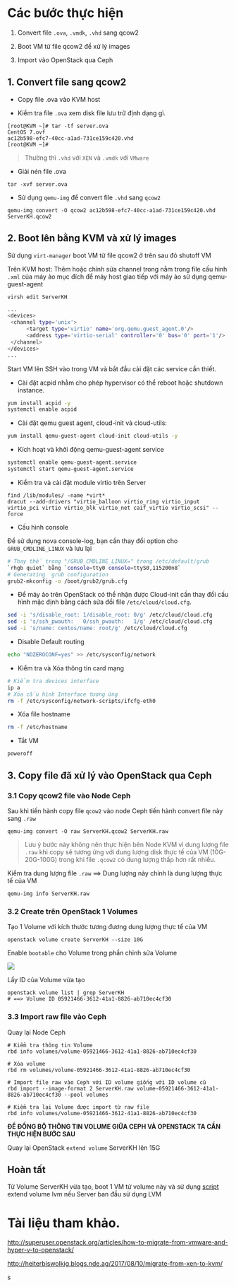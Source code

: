 # Các bước thực hiện 

1. Convert file `.ova`, `.vmdk`, `.vhd` sang qcow2 

2. Boot VM từ file qcow2 để xử lý images 

3. Import vào OpenStack qua Ceph

## 1. Convert file sang qcow2

- Copy file .ova vào KVM host 

- Kiểm tra file `.ova` xem disk file lưu trữ định dạng gì. 
```
[root@KVM ~]# tar -tf server.ova 
CentOS 7.ovf
ac12b598-efc7-40cc-a1ad-731ce159c420.vhd
[root@KVM ~]# 
```
> Thường thì `.vhd` với `XEN` và `.vmdk` với `VMware`

- Giải nén file .ova
```
tar -xvf server.ova
```

- Sử dụng `qemu-img` để convert file `.vhd` sang `qcow2`
```
qemu-img convert -O qcow2 ac12b598-efc7-40cc-a1ad-731ce159c420.vhd ServerKH.qcow2
```

## 2. Boot lên bằng KVM và xử lý images

Sử dụng `virt-manager` boot VM từ file qcow2 ở trên sau đó shutoff VM 

Trên KVM host: Thêm hoặc chỉnh sửa channel trong <devices> nằm trong file cấu hình  `.xml` của máy ảo mục đích để máy host giao tiếp với máy ảo sử dụng qemu-guest-agent 

`virsh edit ServerKH`

``` sh
...
<devices>
 <channel type='unix'>
      <target type='virtio' name='org.qemu.guest_agent.0'/>
      <address type='virtio-serial' controller='0' bus='0' port='1'/>
 </channel>
</devices>
...
```

Start VM lên SSH vào trong VM và bắt đầu cài đặt các service cần thiết. 

- Cài đặt acpid nhằm cho phép hypervisor có thể reboot hoặc shutdown instance.

``` sh 
yum install acpid -y
systemctl enable acpid
```

- Cài đặt qemu guest agent, cloud-init và cloud-utils:

``` sh
yum install qemu-guest-agent cloud-init cloud-utils -y
```

- Kích hoạt và khởi động qemu-guest-agent service

``` sh 
systemctl enable qemu-guest-agent.service
systemctl start qemu-guest-agent.service
```

- Kiểm tra và cài đặt module virtio trên Server 
```
find /lib/modules/ -name *virt*
dracut --add-drivers "virtio_balloon virtio_ring virtio_input virtio_pci virtio virtio_blk virtio_net caif_virtio virtio_scsi" --force
```

- Cấu hình console

Để sử dụng nova console-log, bạn cần thay đổi option cho `GRUB_CMDLINE_LINUX` và lưu lại 

``` sh
# Thay thế trong "/GRUB_CMDLINE_LINUX=" trong /etc/default/grub
`rhgb quiet` bằng `console=tty0 console=ttyS0,115200n8`
# Generating  grub configuration
grub2-mkconfig -o /boot/grub2/grub.cfg
```

- Để máy ảo trên OpenStack có thể nhận được Cloud-init cần thay đổi cấu hình mặc định bằng cách sửa đổi file `/etc/cloud/cloud.cfg`. 

``` sh
sed -i 's/disable_root: 1/disable_root: 0/g' /etc/cloud/cloud.cfg
sed -i 's/ssh_pwauth:   0/ssh_pwauth:   1/g' /etc/cloud/cloud.cfg
sed -i 's/name: centos/name: root/g' /etc/cloud/cloud.cfg
```

- Disable Default routing

``` sh
echo "NOZEROCONF=yes" >> /etc/sysconfig/network
```

- Kiểm tra và Xóa thông tin card mạng
``` sh
# Kiểm tra devices interface 
ip a
# Xóa cấu hình Interface tương ứng
rm -f /etc/sysconfig/network-scripts/ifcfg-eth0
```

- Xóa file hostname

``` sh
rm -f /etc/hostname
```

- Tắt VM 

```
poweroff
```

## 3. Copy file đã xử lý vào OpenStack qua Ceph

### 3.1 Copy qcow2 file vào Node Ceph

Sau khi tiến hành copy file `qcow2` vào node Ceph tiến hành convert file này sang `.raw`

```
qemu-img convert -O raw ServerKH.qcow2 ServerKH.raw
```

> Lưu ý bước này không nên thực hiện bên Node KVM vì dung lượng file `.raw` khi copy sẽ tương ứng với dung lượng disk thực tế của VM (10G-20G-100G) trong khi file `.qcow2` có dung lượng thấp hơn rất nhiều.

Kiểm tra dung lượng file `.raw` ==> Dung lượng này chính là dung lượng thực tế của VM 
```
qemu-img info ServerKH.raw
```

### 3.2 Create trên OpenStack 1 Volumes

Tạo 1 Volume với kích thước tương đương dung lượng thực tế của VM 
```
openstack volume create ServerKH --size 10G
```

Enable `bootable` cho Volume trong phần chỉnh sửa Volume

![](https://i.imgur.com/WTNBXZk.png)

Lấy ID của Volume vừa tạo 
```
openstack volume list | grep ServerKH
# ==> Volume ID 05921466-3612-41a1-8826-ab710ec4cf30
```

### 3.3 Import raw file vào Ceph
Quay lại Node Ceph

```
# Kiểm tra thông tin Volume 
rbd info volumes/volume-05921466-3612-41a1-8826-ab710ec4cf30 

# Xóa volume 
rbd rm volumes/volume-05921466-3612-41a1-8826-ab710ec4cf30

# Import file raw vào Ceph với ID volume giống với ID volume cũ 
rbd import --image-format 2 ServerKH.raw volume-05921466-3612-41a1-8826-ab710ec4cf30 --pool volumes

# Kiểm tra lại Volume được import từ raw file
rbd info volumes/volume-05921466-3612-41a1-8826-ab710ec4cf30 
```

**ĐỂ ĐỒNG BỘ THÔNG TIN VOLUME GIỮA CEPH VÀ OPENSTACK TA CẦN THỰC HIỆN BƯỚC SAU**

Quay lại OpenStack `extend volume` ServerKH lên 15G 

## Hoàn tất 
Từ Volume ServerKH vừa tạo, boot 1 VM từ volume này và sử dụng [script](https://github.com/hocchudong/Image_Create/blob/master/script/partresize.sh) extend volume lvm nếu Server ban đầu sử dụng LVM 

# Tài liệu tham khảo.

http://superuser.openstack.org/articles/how-to-migrate-from-vmware-and-hyper-v-to-openstack/

http://heiterbiswolkig.blogs.nde.ag/2017/08/10/migrate-from-xen-to-kvm/

s